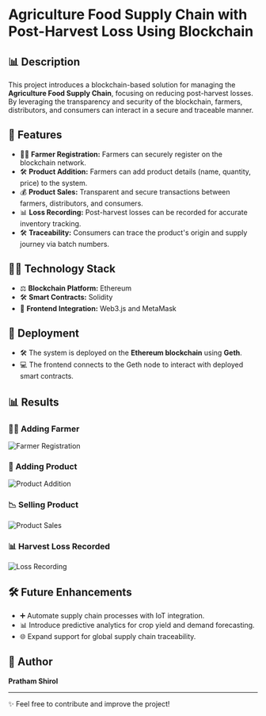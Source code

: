 # Agriculture Food Supply Chain with Post-Harvest Loss Using Blockchain

## 📊 Description
This project introduces a blockchain-based solution for managing the **Agriculture Food Supply Chain**, focusing on reducing post-harvest losses. By leveraging the transparency and security of the blockchain, farmers, distributors, and consumers can interact in a secure and traceable manner.

## 🌟 Features
- 👨‍🌾 **Farmer Registration:** Farmers can securely register on the blockchain network.
- 🛠️ **Product Addition:** Farmers can add product details (name, quantity, price) to the system.
- 💰 **Product Sales:** Transparent and secure transactions between farmers, distributors, and consumers.
- 📊 **Loss Recording:** Post-harvest losses can be recorded for accurate inventory tracking.
- 🛠️ **Traceability:** Consumers can trace the product's origin and supply journey via batch numbers.

## 👨‍💻 Technology Stack
- ⚖️ **Blockchain Platform:** Ethereum  
- 🛠️ **Smart Contracts:** Solidity  
- 📝 **Frontend Integration:** Web3.js and MetaMask  

## 🚀 Deployment
- 🛠️ The system is deployed on the **Ethereum blockchain** using **Geth**.
- 💻 The frontend connects to the Geth node to interact with deployed smart contracts.

## 📊 Results

### 👨‍🌾 Adding Farmer
![Farmer Registration](https://github.com/user-attachments/assets/cce6dca4-02f7-4d98-9852-aa75d3ae5aa8)

### 🌿 Adding Product
![Product Addition](https://github.com/user-attachments/assets/a58c36c4-7b53-4e7d-9cc8-9b7856216f75)

### 📉 Selling Product
![Product Sales](https://github.com/user-attachments/assets/f0ed2f0f-d00b-44ca-8bf3-144d7ab5c582)

### 📊 Harvest Loss Recorded
![Loss Recording](https://github.com/user-attachments/assets/7f25f060-3cc8-4663-8666-d03cd84864a7)

## 🛠️ Future Enhancements
- ➕ Automate supply chain processes with IoT integration.
- 📊 Introduce predictive analytics for crop yield and demand forecasting.
- 🌐 Expand support for global supply chain traceability.

## 👤 Author
**Pratham Shirol**

---

✨ Feel free to contribute and improve the project!

